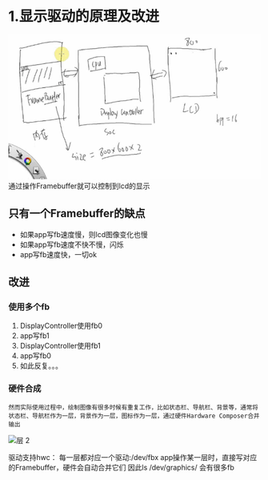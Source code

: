 # 1.显示驱动的原理及改进

![Framebuffer原理](Framebuffer%E5%8E%9F%E7%90%86.png)
通过操作Framebuffer就可以控制到lcd的显示
## 只有一个Framebuffer的缺点
* 如果app写fb速度慢，则lcd图像变化也慢
* 如果app写fb速度不快不慢，闪烁
* app写fb速度快，一切ok
## 改进
### 使用多个fb
1. DisplayController使用fb0
2. app写fb1
3. DisplayController使用fb1
4. app写fb0
5. 如此反复。。。
### 硬件合成
```
然而实际使用过程中，绘制图像有很多时候有重复工作，比如状态栏、导航栏、背景等，通常将状态栏、导航栏作为一层，背景作为一层，图标作为一层，通过硬件Hardware Composer合并输出
```

![层 2](%E5%B1%82%202.png)

驱动支持hwc：
	每一层都对应一个驱动:/dev/fbx
	app操作某一层时，直接写对应的Framebuffer，硬件会自动合并它们
	因此ls /dev/graphics/ 会有很多fb


